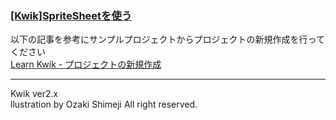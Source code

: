### [[Kwik]SpriteSheetを使う](http://wp.me/p2bA78-h)

以下の記事を参考にサンプルプロジェクトからプロジェクトの新規作成を行ってください   
[Learn Kwik - プロジェクトの新規作成](http://wp.me/p2bA78-8j)   

***
Kwik ver2.x  
llustration by Ozaki Shimeji All right reserved.
